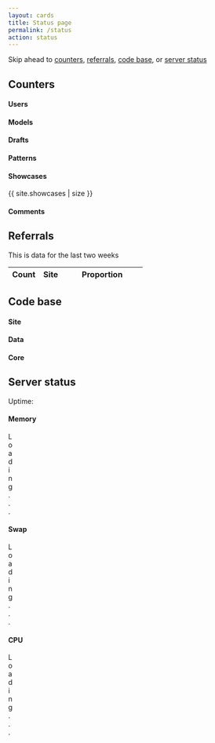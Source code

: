 ```yaml
---
layout: cards
title: Status page
permalink: /status
action: status
---
```

<div class="container">
    <p>Skip ahead to <a href="#counters">counters</a>, <a href="#referrals">referrals</a>, <a href="#code-base">code base</a>, or <a href="#server-status">server status</a></p>
    <h2 id="counters">Counters</h2>
    <div class="row">
        <div class="col-md-4 mb-3">
            <div class="card hover-shadow">
                <div class="card-block">
                    <h4 class="card-title">Users</h4>
                    <p class="counter" id="users"></p>
                </div>
            </div>
        </div>
        <div class="col-md-4 mb-3">
            <div class="card hover-shadow">
                <div class="card-block">
                    <h4 class="card-title">Models</h4>
                    <p class="counter" id="models"></p>
                </div>
            </div>
        </div>
        <div class="col-md-4 mb-3">
            <div class="card hover-shadow">
                <div class="card-block">
                    <h4 class="card-title">Drafts</h4>
                    <p class="counter" id="drafts"></p>
                </div>
            </div>
        </div>
    </div>
    <div class="row">
        <div class="col-md-4 mb-3">
            <div class="card hover-shadow">
                <div class="card-block">
                    <h4 class="card-title">Patterns</h4>
                    <p class="counter" id="patterns"></p>
                </div>
            </div>
        </div>
        <div class="col-md-4 mb-3">
            <div class="card hover-shadow">
                <div class="card-block">
                    <h4 class="card-title">Showcases</h4>
                    <p class="counter" id="showcases">{{ site.showcases | size }}</p>
                </div>
            </div>
        </div>
        <div class="col-md-4 mb-3">
            <div class="card hover-shadow">
                <div class="card-block">
                    <h4 class="card-title">Comments</h4>
                    <p class="counter" id="comments"></p>
                </div>
            </div>
        </div>
    </div>
    <h2 id="referrals">Referrals</h2>
    <p>This is data for the last two weeks</p>
    <table id="reflist" class="table striped paper">
        <thead>
            <tr>
                <th style="max-width: 4rem; text-align:right">Count</th>
                <th>Site</th>
                <th class="not-on-small" style="width: 60%;">Proportion</th>
            </tr>
        </thead>
    </table>
    <h2 id="code-base">Code base</h2>
    <div class="row">
        <div class="col-md-4 mb-3">
            <div class="card hover-shadow">
                <div class="card-block">
                    <h4 class="card-title">Site</h4>
                    <div id="site"></div>
                </div>
            </div>
        </div>
        <div class="col-md-4 mb-3">
            <div class="card hover-shadow">
                <div class="card-block">
                    <h4 class="card-title">Data</h4>
                    <div id="data"></div>
                </div>
            </div>
        </div>
        <div class="col-md-4 mb-3">
            <div class="card hover-shadow">
                <div class="card-block">
                    <h4 class="card-title">Core</h4>
                    <div id="core"></div>
                </div>
            </div>
        </div>
    </div>
    <h2 id="server-status">Server status</h2>
    <p>Uptime: <span id="uptime"></span></p>
    <div class="row">
        <div class="col-md-4 mb-3">
            <div class="card hover-shadow">
                <div class="card-block">
                    <h4 class="card-title">Memory</h4>
                    <div class="progress">
                        <div id="memory" class="progress-bar" role="progressbar" style="width: 0%;" aria-valuenow="0" aria-valuemin="0" aria-valuemax="100">Loading...</div>
                    </div>
                </div>
            </div>
        </div>
        <div class="col-md-4 mb-3">
            <div class="card hover-shadow">
                <div class="card-block">
                    <h4 class="card-title">Swap</h4>
                    <div class="progress">
                        <div id="swap" class="progress-bar" role="progressbar" style="width: 0%;" aria-valuenow="0" aria-valuemin="0" aria-valuemax="100">Loading...</div>
                    </div>
                </div>
            </div>
        </div>
        <div class="col-md-4 mb-3">
            <div class="card hover-shadow">
                <div class="card-block">
                    <h4 class="card-title">CPU</h4>
                    <div class="progress">
                        <div id="cpu" class="progress-bar" role="progressbar" style="width: 0%; " aria-valuenow="0" aria-valuemin="0" aria-valuemax="100">Loading...</div>
                    </div>
                </div>
            </div>
        </div>
    </div>
</div>
<span id="branch" data-branch="{{ site.branch }}"></span>
